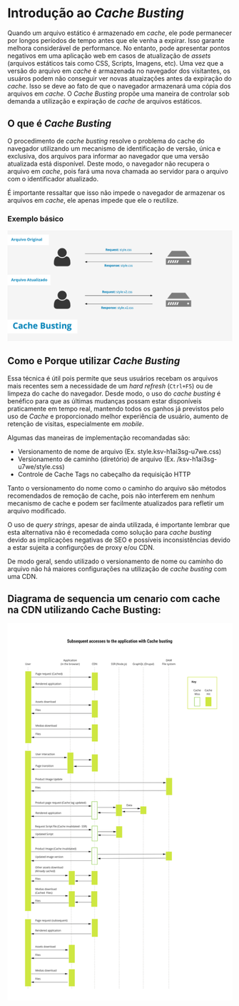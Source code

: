 # Introdução ao _Cache Busting_

Quando um arquivo estático é armazenado em _cache_, ele pode permanecer por longos períodos de tempo antes que ele venha a expirar. Isso garante melhora considerável de performance. No entanto, pode apresentar pontos negativos em uma aplicação web em casos de atualização de _assets_ (arquivos estáticos tais como CSS, Scripts, Imagens, etc). Uma vez que a versão do arquivo em _cache_ é armazenada no navegador dos visitantes, os usuáros podem não conseguir ver novas atuaizações antes da expiração do _cache_. Isso se deve ao fato de que o navegador armazenará uma cópia dos arquivos em _cache_. O _Cache Busting_ propõe uma maneira de controlar sob demanda a utilização e expiração de _cache_ de arquivos estáticos.

## O que é _Cache Busting_

O procedimento de _cache busting_ resolve o problema do cache do navegador utilizando um mecanismo de identificação de versão, única e exclusiva, dos arquivos para informar ao navegador que uma versão atualizada está disponível. Deste modo, o navegador não recupera o arquivo em _cache_, pois fará uma nova chamada ao servidor para o arquivo com o identificador atualizado. 

É importante ressaltar que isso não impede o navegador de armazenar os arquivos em _cache_, ele apenas impede que ele o reutilize. 

### Exemplo básico

![Cache Busting Example](assets/cache_busting.png)

## Como e Porque utilizar _Cache Busting_

Essa técnica é útil pois permite que seus usuários recebam os arquivos mais recentes sem a necessidade de um _hard refresh_ (`Ctrl+F5`) ou de limpeza do cache do navegador. Desde modo, o uso do _cache busting_ é benéfico para que as últimas mudanças possam estar disponíveis praticamente em tempo real, mantendo todos os ganhos já previstos pelo uso de _Cache_ e proporcionado melhor experiência de usuário, aumento de retenção de visitas, especialmente em _mobile_. 

Algumas das maneiras de implementação recomandadas são:

- Versionamento de nome de arquivo (Ex. style.ksv-h1ai3sg-u7we.css)
- Versionamento de caminho (diretório) de arquivo (Ex. /ksv-h1ai3sg-u7we/style.css)
- Controle de Cache Tags no cabeçalho da requisição HTTP

Tanto o versionamento do nome como o caminho do arquivo são métodos recomendados de remoção de cache, pois não interferem em nenhum mecanismo de cache e podem ser facilmente atualizados para refletir um arquivo modificado.

O uso de _query strings_, apesar de ainda utilizada, é importante lembrar que esta alternativa não é recomedada como solução para _cache busting_ devido as implicações negativas de SEO e possíveis inconsistências devido a estar sujeita a configurções de proxy e/ou CDN.

De modo geral, sendo utilizado o versionamento de nome ou caminho do arquivo não há maiores configurações na utilização de _cache busting_ com uma CDN.

## Diagrama de sequencia um cenario com cache na CDN utilizando Cache Busting:
![Cache Busting Sequence Flow](assets/cache-busting_sequence-flow.png)